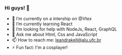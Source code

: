 ### Hi guys! 👋


- 🔭 I’m currently on a intership on @Vtex
- 🌱 I’m currently learning React
- 🤔 I’m looking for help with NodeJs, React, GraphQL
- 💬 Ask me about Html, Css and JavaScript
- 📫 How to reach me: leandrakell@alu.ufc.br
- ⚡ Fun fact: I'm a cosplayer!
